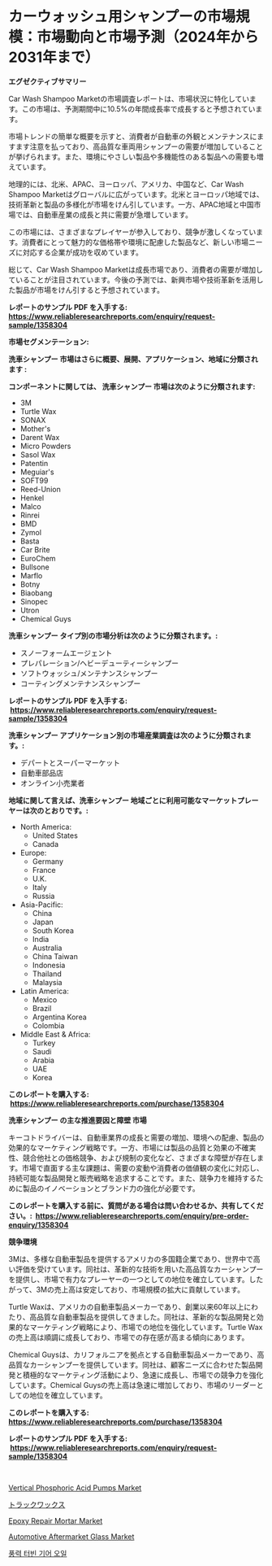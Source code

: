 <p><h1>カーウォッシュ用シャンプーの市場規模：市場動向と市場予測（2024年から2031年まで）</h1></p><p><strong>エグゼクティブサマリー</strong></p>
<p><p>Car Wash Shampoo Marketの市場調査レポートは、市場状況に特化しています。この市場は、予測期間中に10.5%の年間成長率で成長すると予想されています。</p><p>市場トレンドの簡単な概要を示すと、消費者が自動車の外観とメンテナンスにますます注意を払っており、高品質な車両用シャンプーの需要が増加していることが挙げられます。また、環境にやさしい製品や多機能性のある製品への需要も増えています。</p><p>地理的には、北米、APAC、ヨーロッパ、アメリカ、中国など、Car Wash Shampoo Marketはグローバルに広がっています。北米とヨーロッパ地域では、技術革新と製品の多様化が市場をけん引しています。一方、APAC地域と中国市場では、自動車産業の成長と共に需要が急増しています。</p><p>この市場には、さまざまなプレイヤーが参入しており、競争が激しくなっています。消費者にとって魅力的な価格帯や環境に配慮した製品など、新しい市場ニーズに対応する企業が成功を収めています。</p><p>総じて、Car Wash Shampoo Marketは成長市場であり、消費者の需要が増加していることが注目されています。今後の予測では、新興市場や技術革新を活用した製品が市場をけん引すると予想されています。</p></p>
<p><strong>レポートのサンプル PDF を入手する: <a href="https://www.reliableresearchreports.com/enquiry/request-sample/1358304">https://www.reliableresearchreports.com/enquiry/request-sample/1358304</a></strong></p>
<p><strong>市場セグメンテーション:</strong></p>
<p><strong> 洗車シャンプー 市場はさらに概要、展開、アプリケーション、地域に分類されます :</strong></p>
<p><strong>コンポーネントに関しては、 洗車シャンプー 市場は次のように分類されます: &nbsp;</strong></p>
<p><ul><li>3M</li><li>Turtle Wax</li><li>SONAX</li><li>Mother's</li><li>Darent Wax</li><li>Micro Powders</li><li>Sasol Wax</li><li>Patentin</li><li>Meguiar's</li><li>SOFT99</li><li>Reed-Union</li><li>Henkel</li><li>Malco</li><li>Rinrei</li><li>BMD</li><li>Zymol</li><li>Basta</li><li>Car Brite</li><li>EuroChem</li><li>Bullsone</li><li>Marflo</li><li>Botny</li><li>Biaobang</li><li>Sinopec</li><li>Utron</li><li>Chemical Guys</li></ul></p>
<p><strong> 洗車シャンプー タイプ別の市場分析は次のように分類されます。:</strong></p>
<p><ul><li>スノーフォームエージェント</li><li>プレパレーション/ヘビーデューティーシャンプー</li><li>ソフトウォッシュ/メンテナンスシャンプー</li><li>コーティングメンテナンスシャンプー</li></ul></p>
<p><strong>レポートのサンプル PDF を入手する: &nbsp;<a href="https://www.reliableresearchreports.com/enquiry/request-sample/1358304">https://www.reliableresearchreports.com/enquiry/request-sample/1358304</a></strong></p>
<p><strong> 洗車シャンプー アプリケーション別の市場産業調査は次のように分類されます。:</strong></p>
<p><ul><li>デパートとスーパーマーケット</li><li>自動車部品店</li><li>オンライン小売業者</li></ul></p>
<p><strong>地域に関して言えば、洗車シャンプー 地域ごとに利用可能なマーケットプレーヤーは次のとおりです。:</strong></p>
<p><ul>
    <li>
        North America:
        <ul>
            <li>United States</li>
            <li>Canada</li>
        </ul>
    </li>
    <li>
        Europe:
        <ul>
            <li>Germany</li>
            <li>France</li>
            <li>U.K.</li>
            <li>Italy</li>
            <li>Russia</li>
        </ul>
    </li>
    <li>
        Asia-Pacific:
        <ul>
            <li>China</li>
            <li>Japan</li>
            <li>South Korea</li>
            <li>India</li>
            <li>Australia</li>
            <li>China Taiwan</li>
            <li>Indonesia</li>
            <li>Thailand</li>
            <li>Malaysia</li>
        </ul>
    </li>
    <li>
        Latin America:
        <ul>
            <li>Mexico</li>
            <li>Brazil</li>
            <li>Argentina Korea</li>
            <li>Colombia</li>
        </ul>
    </li>
    <li>
        Middle East & Africa:
        <ul>
            <li>Turkey</li>
            <li>Saudi</li>
            <li>Arabia</li>
            <li>UAE</li>
            <li>Korea</li>
        </ul>
    </li>
    </ul></p>
<p><strong>このレポートを購入する: &nbsp;<a href="https://www.reliableresearchreports.com/purchase/1358304">https://www.reliableresearchreports.com/purchase/1358304</a></strong></p>
<p><strong>洗車シャンプー の主な推進要因と障壁 市場</strong></p>
<p><p>キーコトドライバーは、自動車業界の成長と需要の増加、環境への配慮、製品の効果的なマーケティング戦略です。一方、市場には製品の品質と効果の不確実性、競合他社との価格競争、および規制の変化など、さまざまな障壁が存在します。市場で直面する主な課題は、需要の変動や消費者の価値観の変化に対応し、持続可能な製品開発と販売戦略を追求することです。また、競争力を維持するために製品のイノベーションとブランド力の強化が必要です。</p></p>
<p><strong>このレポートを購入する前に、質問がある場合は問い合わせるか、共有してください。:&nbsp; <a href="https://www.reliableresearchreports.com/enquiry/pre-order-enquiry/1358304">https://www.reliableresearchreports.com/enquiry/pre-order-enquiry/1358304</a></strong></p>
<p><strong>競争環境</strong></p>
<p><p>3Mは、多様な自動車製品を提供するアメリカの多国籍企業であり、世界中で高い評価を受けています。同社は、革新的な技術を用いた高品質なカーシャンプーを提供し、市場で有力なプレーヤーの一つとしての地位を確立しています。したがって、3Mの売上高は安定しており、市場規模の拡大に貢献しています。</p><p>Turtle Waxは、アメリカの自動車製品メーカーであり、創業以来60年以上にわたり、高品質な自動車製品を提供してきました。同社は、革新的な製品開発と効果的なマーケティング戦略により、市場での地位を強化しています。Turtle Waxの売上高は順調に成長しており、市場での存在感が高まる傾向にあります。</p><p>Chemical Guysは、カリフォルニアを拠点とする自動車製品メーカーであり、高品質なカーシャンプーを提供しています。同社は、顧客ニーズに合わせた製品開発と積極的なマーケティング活動により、急速に成長し、市場での競争力を強化しています。Chemical Guysの売上高は急速に増加しており、市場のリーダーとしての地位を確立しています。</p></p>
<p><strong>このレポートを購入する: &nbsp; <a href="https://www.reliableresearchreports.com/purchase/1358304">https://www.reliableresearchreports.com/purchase/1358304</a></strong></p>
<p><strong>レポートのサンプル PDF を入手する: &nbsp;<a href="https://www.reliableresearchreports.com/enquiry/request-sample/1358304">https://www.reliableresearchreports.com/enquiry/request-sample/1358304</a></strong><strong></strong></p>
<p>&nbsp;</p>
<p><p><a href="https://issuu.com/reportprime-2/docs/vertical-phosphoric-acid-pumps-market-size-2030.pp">Vertical Phosphoric Acid Pumps Market</a></p><p><a href="https://github.com/bevdtkn4419963/Market-Research-Report-List-1/blob/main/8333632193135.md">トラックワックス</a></p><p><a href="https://github.com/globismark/Market-Research-Report-List-2/blob/main/epoxy-repair-mortar-market.md">Epoxy Repair Mortar Market</a></p><p><a href="https://github.com/prosalinda88/Market-Research-Report-List-3/blob/main/automotive-aftermarket-glass-market.md">Automotive Aftermarket Glass Market</a></p><p><a href="https://github.com/vsoq0zknh59/Market-Research-Report-List-1/blob/main/7261505192919.md">풍력 터빈 기어 오일</a></p></p>